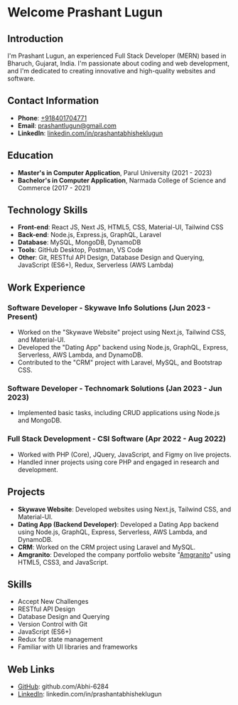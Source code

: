# Welcome Prashant Lugun

## Introduction
I'm Prashant Lugun, an experienced Full Stack Developer (MERN) based in Bharuch, Gujarat, India. I'm passionate about coding and web development, and I'm dedicated to creating innovative and high-quality websites and software.

## Contact Information
- **Phone**: [+918401704771](tel:+918401704771)
- **Email**: [prashantlugun@gmail.com](mailto:prashantlugun@gmail.com)
- **LinkedIn**: [linkedin.com/in/prashantabhisheklugun](https://www.linkedin.com/in/prashantabhisheklugun)

## Education
- **Master's in Computer Application**, Parul University (2021 - 2023)
- **Bachelor's in Computer Application**, Narmada College of Science and Commerce (2017 - 2021)

## Technology Skills
- **Front-end**: React JS, Next JS, HTML5, CSS, Material-UI, Tailwind CSS
- **Back-end**: Node.js, Express.js, GraphQL, Laravel
- **Database**: MySQL, MongoDB, DynamoDB
- **Tools**: GitHub Desktop, Postman, VS Code
- **Other**: Git, RESTful API Design, Database Design and Querying, JavaScript (ES6+), Redux, Serverless (AWS Lambda)

## Work Experience
### Software Developer - Skywave Info Solutions (Jun 2023 - Present)
- Worked on the "Skywave Website" project using Next.js, Tailwind CSS, and Material-UI.
- Developed the "Dating App" backend using Node.js, GraphQL, Express, Serverless, AWS Lambda, and DynamoDB.
- Contributed to the "CRM" project with Laravel, MySQL, and Bootstrap CSS.

### Software Developer - Technomark Solutions (Jan 2023 - Jun 2023)
- Implemented basic tasks, including CRUD applications using Node.js and MongoDB.

### Full Stack Development - CSI Software (Apr 2022 - Aug 2022)
- Worked with PHP (Core), JQuery, JavaScript, and Figmy on live projects.
- Handled inner projects using core PHP and engaged in research and development.

## Projects
- **Skywave Website**: Developed websites using Next.js, Tailwind CSS, and Material-UI.
- **Dating App (Backend Developer)**: Developed a Dating App backend using Node.js, GraphQL, Express, Serverless, AWS Lambda, and DynamoDB.
- **CRM**: Worked on the CRM project using Laravel and MySQL.
- **Amgranito**: Developed the company portfolio website "[Amgranito](https://amgranito.ca/)" using HTML5, CSS3, and JavaScript.

## Skills
- Accept New Challenges
- RESTful API Design
- Database Design and Querying
- Version Control with Git
- JavaScript (ES6+)
- Redux for state management
- Familiar with UI libraries and frameworks

## Web Links
- [GitHub](https://github.com/Abhi-6284): github.com/Abhi-6284
- [LinkedIn](https://www.linkedin.com/in/prashantabhisheklugun/): linkedin.com/in/prashantabhisheklugun

